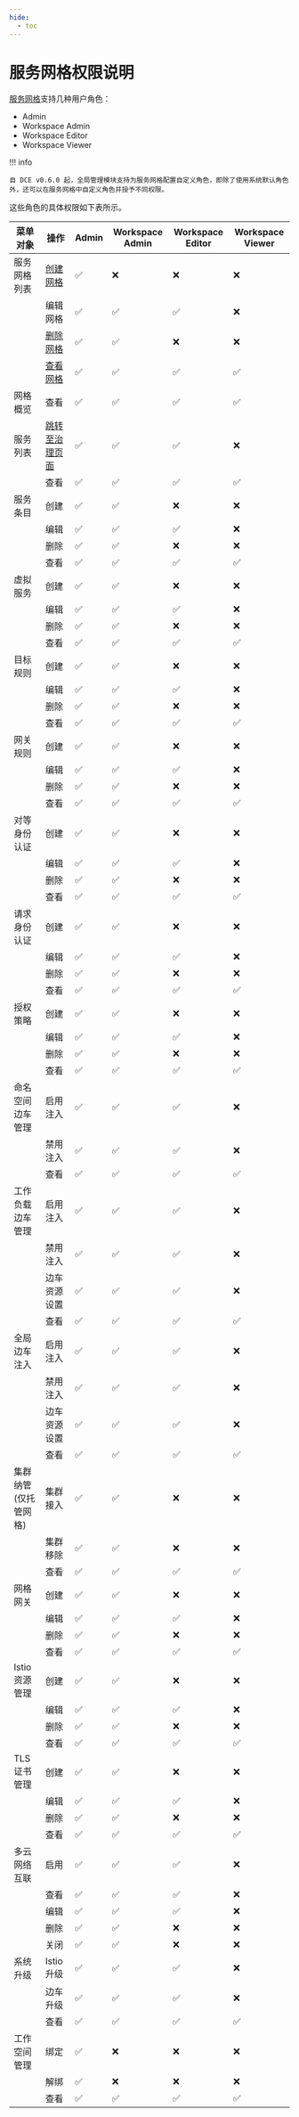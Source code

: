 ```yaml
---
hide:
  - toc
---
```


# 服务网格权限说明

[服务网格](../../mspider/intro/what.md)支持几种用户角色：

- Admin
- Workspace Admin
- Workspace Editor
- Workspace Viewer

!!! info

    自 DCE v0.6.0 起，全局管理模块支持为服务网格配置自定义角色，即除了使用系统默认角色外，还可以在服务网格中自定义角色并授予不同权限。

<!--
有权限使用`✅`，无权限使用`❌`
-->

这些角色的具体权限如下表所示。

| 菜单对象         | 操作           | Admin   | Workspace Admin | Workspace Editor | Workspace Viewer |
| ---------------- | -------------- | ------- | --------------- | ---------------- | ---------------- |
| 服务网格列表     | [创建网格](../../mspider/user-guide/service-mesh/README.md)       | ✅ | ❌         | ❌          | ❌          |
|                  | 编辑网格       | ✅ | ✅         | ✅          | ❌          |
|                  | [删除网格](../../mspider/user-guide/service-mesh/delete.md)       | ✅ | ✅         | ❌          | ❌          |
|                  | [查看网格](../../mspider/user-guide/service-mesh/README.md)           | ✅ | ✅         | ✅          | ✅          |
| 网格概览         | 查看           | ✅ | ✅         | ✅          | ✅          |
| 服务列表         | [跳转至治理页面](../../mspider/user-guide/service-list/README.md) | ✅ | ✅         | ✅          | ❌          |
|                  | 查看           | ✅ | ✅         | ✅          | ✅          |
| 服务条目         | 创建           | ✅ | ✅         | ❌          | ❌          |
|                  | 编辑           | ✅ | ✅         | ✅          | ❌          |
|                  | 删除           | ✅ | ✅         | ❌          | ❌          |
|                  | 查看           | ✅ | ✅         | ✅          | ✅          |
| 虚拟服务         | 创建           | ✅ | ✅         | ❌          | ❌          |
|                  | 编辑           | ✅ | ✅         | ✅          | ❌          |
|                  | 删除           | ✅ | ✅         | ❌          | ❌          |
|                  | 查看           | ✅ | ✅         | ✅          | ✅          |
| 目标规则         | 创建           | ✅ | ✅         | ❌          | ❌          |
|                  | 编辑           | ✅ | ✅         | ✅          | ❌          |
|                  | 删除           | ✅ | ✅         | ❌          | ❌          |
|                  | 查看           | ✅ | ✅         | ✅          | ✅          |
| 网关规则         | 创建           | ✅ | ✅         | ❌          | ❌          |
|                  | 编辑           | ✅ | ✅         | ✅          | ❌          |
|                  | 删除           | ✅ | ✅         | ❌          | ❌          |
|                  | 查看           | ✅ | ✅         | ✅          | ✅          |
| 对等身份认证     | 创建           | ✅ | ✅         | ❌          | ❌          |
|                  | 编辑           | ✅ | ✅         | ✅          | ❌          |
|                  | 删除           | ✅ | ✅         | ❌          | ❌          |
|                  | 查看           | ✅ | ✅         | ✅          | ✅          |
| 请求身份认证     | 创建           | ✅ | ✅         | ❌          | ❌          |
|                  | 编辑           | ✅ | ✅         | ✅          | ❌          |
|                  | 删除           | ✅ | ✅         | ❌          | ❌          |
|                  | 查看           | ✅ | ✅         | ✅          | ✅          |
| 授权策略         | 创建           | ✅ | ✅         | ❌          | ❌          |
|                  | 编辑           | ✅ | ✅         | ✅          | ❌          |
|                  | 删除           | ✅ | ✅         | ❌          | ❌          |
|                  | 查看           | ✅ | ✅         | ✅          | ✅          |
| 命名空间边车管理 | 启用注入       | ✅ | ✅         | ✅          | ❌          |
|                  | 禁用注入       | ✅ | ✅         | ✅          | ❌          |
|                  | 查看           | ✅ | ✅         | ✅          | ✅          |
| 工作负载边车管理 | 启用注入       | ✅ | ✅         | ✅          | ❌          |
|                  | 禁用注入       | ✅ | ✅         | ✅          | ❌          |
|                  | 边车资源设置   | ✅ | ✅         | ✅          | ❌          |
|                  | 查看           | ✅ | ✅         | ✅          | ✅          |
| 全局边车注入     | 启用注入       | ✅ | ✅         | ✅          | ❌          |
|                  | 禁用注入       | ✅ | ✅         | ✅          | ❌          |
|                  | 边车资源设置   | ✅ | ✅         | ✅          | ❌          |
|                  | 查看           | ✅ | ✅         | ✅          | ✅          |
| 集群纳管(仅托管网格)         | 集群接入       | ✅ | ✅         | ❌          | ❌          |
|                  | 集群移除       | ✅ | ✅         | ❌          | ❌          |
|                  | 查看           | ✅ | ✅         | ✅          | ✅          |
| 网格网关         | 创建           | ✅ | ✅         | ❌          | ❌          |
|                  | 编辑           | ✅ | ✅         | ✅          | ❌          |
|                  | 删除           | ✅ | ✅         | ❌          | ❌          |
|                  | 查看           | ✅ | ✅         | ✅          | ✅          |
| Istio 资源管理   | 创建           | ✅ | ✅         | ❌          | ❌          |
|                  | 编辑           | ✅ | ✅         | ✅          | ❌          |
|                  | 删除           | ✅ | ✅         | ❌          | ❌          |
|                  | 查看           | ✅ | ✅         | ✅          | ✅          |
| TLS 证书管理     | 创建           | ✅ | ✅         | ❌          | ❌          |
|                  | 编辑           | ✅ | ✅         | ✅          | ❌          |
|                  | 删除           | ✅ | ✅         | ❌          | ❌          |
|                  | 查看           | ✅ | ✅         | ✅          | ✅          |
| 多云网络互联   | 启用           | ✅ | ✅         | ✅          | ❌          |
|                  | 查看           | ✅ | ✅         | ✅          | ❌          |
|                  | 编辑          | ✅ | ✅         | ✅           | ❌          |
|                  | 删除          | ✅ | ✅         | ❌          | ❌          |
|                  | 关闭           | ✅ | ✅         | ❌          | ❌          |
| 系统升级         | Istio 升级     | ✅ | ✅         | ✅          | ❌          |
|                  | 边车升级       | ✅ | ✅         | ✅          | ❌          |
|                  | 查看           | ✅ | ✅         | ✅          | ✅          |
| 工作空间管理     | 绑定           | ✅ | ❌         | ❌          | ❌          |
|                  | 解绑           | ✅ | ❌         | ❌          | ❌          |
|                  | 查看           | ✅ | ✅         | ✅          | ✅          |
